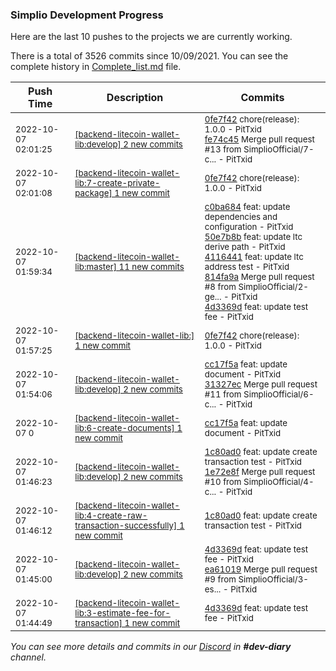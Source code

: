
### Simplio Development Progress

Here are the last 10 pushes to the projects we are currently working.

There is a total of 3526 commits since 10/09/2021. You can see the complete history in
 [Complete_list.md](Complete_list.md) file.

| Push Time | Description | Commits |
| --- | --- | --- |
| <sub>2022-10-07 02:01:25</sub> | <sub>[[backend-litecoin-wallet-lib:develop] 2 new commits](https://github.com/SimplioOfficial/backend-litecoin-wallet-lib/compare/31327ecf3bf9...fe74c45f3a53)</sub> | <sub>[0fe7f42](https://github.com/SimplioOfficial/backend-litecoin-wallet-lib/commit/0fe7f4224c68e942a9a337e2c60798246010b93d) chore(release): 1.0.0 - PitTxid<br>[fe74c45](https://github.com/SimplioOfficial/backend-litecoin-wallet-lib/commit/fe74c45f3a53b4b22877f256e727797c86433fe5) Merge pull request #13 from SimplioOfficial/7-c... - PitTxid</sub> |
| <sub>2022-10-07 02:01:08</sub> | <sub>[[backend-litecoin-wallet-lib:7\-create\-private\-package] 1 new commit](https://github.com/SimplioOfficial/backend-litecoin-wallet-lib/commit/0fe7f4224c68e942a9a337e2c60798246010b93d)</sub> | <sub>[0fe7f42](https://github.com/SimplioOfficial/backend-litecoin-wallet-lib/commit/0fe7f4224c68e942a9a337e2c60798246010b93d) chore(release): 1.0.0 - PitTxid</sub> |
| <sub>2022-10-07 01:59:34</sub> | <sub>[[backend-litecoin-wallet-lib:master] 11 new commits](https://github.com/SimplioOfficial/backend-litecoin-wallet-lib/compare/e9e2e106d590...5bc51a001f47)</sub> | <sub>[c0ba684](https://github.com/SimplioOfficial/backend-litecoin-wallet-lib/commit/c0ba684ee7c2f11823231872c63317aa51fc1c6f) feat: update dependencies and configuration - PitTxid<br>[50e7b8b](https://github.com/SimplioOfficial/backend-litecoin-wallet-lib/commit/50e7b8b7fe0347df655bb5036a49ab9713f193d1) feat: update ltc derive path - PitTxid<br>[4116441](https://github.com/SimplioOfficial/backend-litecoin-wallet-lib/commit/411644198b59b16eb9e38d81ecdb1be0583267db) feat: update ltc address test - PitTxid<br>[814fa9a](https://github.com/SimplioOfficial/backend-litecoin-wallet-lib/commit/814fa9a9eb1ea4ee9578419862a7252ab31874fc) Merge pull request #8 from SimplioOfficial/2-ge... - PitTxid<br>[4d3369d](https://github.com/SimplioOfficial/backend-litecoin-wallet-lib/commit/4d3369d3c726ed0ed981158d6a17c514475edc06) feat: update test fee - PitTxid</sub> |
| <sub>2022-10-07 01:57:25</sub> | <sub>[[backend-litecoin-wallet-lib:] 1 new commit](https://github.com/SimplioOfficial/backend-litecoin-wallet-lib/commit/0fe7f4224c68e942a9a337e2c60798246010b93d)</sub> | <sub>[0fe7f42](https://github.com/SimplioOfficial/backend-litecoin-wallet-lib/commit/0fe7f4224c68e942a9a337e2c60798246010b93d) chore(release): 1.0.0 - PitTxid</sub> |
| <sub>2022-10-07 01:54:06</sub> | <sub>[[backend-litecoin-wallet-lib:develop] 2 new commits](https://github.com/SimplioOfficial/backend-litecoin-wallet-lib/compare/1e72e8fdaff9...31327ecf3bf9)</sub> | <sub>[cc17f5a](https://github.com/SimplioOfficial/backend-litecoin-wallet-lib/commit/cc17f5ae6317e1eca1fe070b342f336987e46e44) feat: update document - PitTxid<br>[31327ec](https://github.com/SimplioOfficial/backend-litecoin-wallet-lib/commit/31327ecf3bf9a3513f8f98a92c58f14490c0b46a) Merge pull request #11 from SimplioOfficial/6-c... - PitTxid</sub> |
| <sub>2022-10-07 0</sub> | <sub>[[backend-litecoin-wallet-lib:6\-create\-documents] 1 new commit](https://github.com/SimplioOfficial/backend-litecoin-wallet-lib/commit/cc17f5ae6317e1eca1fe070b342f336987e46e44)</sub> | <sub>[cc17f5a](https://github.com/SimplioOfficial/backend-litecoin-wallet-lib/commit/cc17f5ae6317e1eca1fe070b342f336987e46e44) feat: update document - PitTxid</sub> |
| <sub>2022-10-07 01:46:23</sub> | <sub>[[backend-litecoin-wallet-lib:develop] 2 new commits](https://github.com/SimplioOfficial/backend-litecoin-wallet-lib/compare/ea6101977f04...1e72e8fdaff9)</sub> | <sub>[1c80ad0](https://github.com/SimplioOfficial/backend-litecoin-wallet-lib/commit/1c80ad012126fb801d6f6939b292183e37516e10) feat: update create transaction test - PitTxid<br>[1e72e8f](https://github.com/SimplioOfficial/backend-litecoin-wallet-lib/commit/1e72e8fdaff9a76629a0e688be4c219a0d781f17) Merge pull request #10 from SimplioOfficial/4-c... - PitTxid</sub> |
| <sub>2022-10-07 01:46:12</sub> | <sub>[[backend-litecoin-wallet-lib:4\-create\-raw\-transaction\-successfully] 1 new commit](https://github.com/SimplioOfficial/backend-litecoin-wallet-lib/commit/1c80ad012126fb801d6f6939b292183e37516e10)</sub> | <sub>[1c80ad0](https://github.com/SimplioOfficial/backend-litecoin-wallet-lib/commit/1c80ad012126fb801d6f6939b292183e37516e10) feat: update create transaction test - PitTxid</sub> |
| <sub>2022-10-07 01:45:00</sub> | <sub>[[backend-litecoin-wallet-lib:develop] 2 new commits](https://github.com/SimplioOfficial/backend-litecoin-wallet-lib/compare/814fa9a9eb1e...ea6101977f04)</sub> | <sub>[4d3369d](https://github.com/SimplioOfficial/backend-litecoin-wallet-lib/commit/4d3369d3c726ed0ed981158d6a17c514475edc06) feat: update test fee - PitTxid<br>[ea61019](https://github.com/SimplioOfficial/backend-litecoin-wallet-lib/commit/ea6101977f04ef97dfe4bda9083500452d7f6815) Merge pull request #9 from SimplioOfficial/3-es... - PitTxid</sub> |
| <sub>2022-10-07 01:44:49</sub> | <sub>[[backend-litecoin-wallet-lib:3\-estimate\-fee\-for\-transaction] 1 new commit](https://github.com/SimplioOfficial/backend-litecoin-wallet-lib/commit/4d3369d3c726ed0ed981158d6a17c514475edc06)</sub> | <sub>[4d3369d](https://github.com/SimplioOfficial/backend-litecoin-wallet-lib/commit/4d3369d3c726ed0ed981158d6a17c514475edc06) feat: update test fee - PitTxid</sub> |

_You can see more details and commits in our [Discord](https://discord.gg/aKhjuwZmdP) in **#dev-diary** channel._
